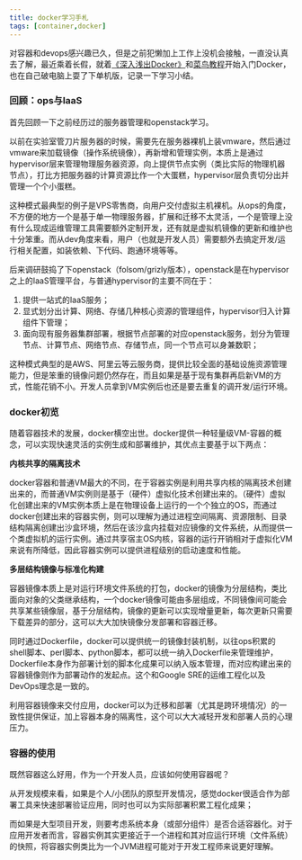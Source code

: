 ```yaml
---
title: docker学习手札
tags: [container,docker]
---
```


对容器和devops感兴趣已久，但是之前犯懒加上工作上没机会接触，一直没认真去了解，最近乘着长假，就着[《深入浅出Docker》](https://book.douban.com/subject/30486354/)和[菜鸟教程](https://www.runoob.com/docker/docker-tutorial.html)开始入门Docker，也在自己破电脑上耍了下单机版，记录一下学习小结。

<!--more-->

### 回顾：ops与IaaS

首先回顾一下之前经历过的服务器管理和openstack学习。

以前在实验室管刀片服务器的时候，需要先在服务器裸机上装vmware，然后通过vmware来加载镜像（操作系统镜像），再新增和管理实例，本质上是通过hypervisor层来管理物理服务器资源，向上提供节点实例（类比实际的物理机器节点），打比方把服务器的计算资源比作一个大蛋糕，hypervisor层负责切分出并管理一个个小蛋糕。

这种模式最典型的例子是VPS零售商，向用户交付虚拟主机裸机。从ops的角度，不方便的地方一个是基于单一物理服务器，扩展和迁移不太灵活，一个是管理上没有什么现成运维管理工具需要额外定制开发，还有就是虚拟机镜像的更新和维护也十分笨重。而从dev角度来看，用户（也就是开发人员）需要额外去搞定开发/运行相关配置，如装依赖、下代码、跑通环境等等。

后来调研鼓捣了下openstack（folsom/grizly版本），openstack是在hypervisor之上的IaaS管理平台，与普通hypervisor的主要不同在于：

1. 提供一站式的IaaS服务；
2. 显式划分出计算、网络、存储几种核心资源的管理组件，hypervisor归入计算组件下管理；
3. 面向现有服务器集群部署，根据节点部署的对应openstack服务，划分为管理节点、计算节点、网络节点、存储节点，同一个节点可以身兼数职；

这种模式典型的是AWS、阿里云等云服务商，提供比较全面的基础设施资源管理能力，但是笨重的镜像问题仍然存在，而且如果是基于现有集群再启新VM的方式，性能花销不小。开发人员拿到VM实例后也还是要去重复的调开发/运行环境。

### docker初览

随着容器技术的发展，docker横空出世。docker提供一种轻量级VM-容器的概念，可以实现快速灵活的实例生成和部署维护，其优点主要基于以下两点：

**内核共享的隔离技术**

docker容器和普通VM最大的不同，在于容器实例是利用共享内核的隔离技术创建出来的，而普通VM实例则是基于（硬件）虚拟化技术创建出来的。（硬件）虚拟化创建出来的VM实例本质上是在物理设备上运行的一个个独立的OS，而通过docker创建出来的容器实例，则可以理解为通过进程空间隔离、资源限制、目录结构隔离创建出沙盒环境，然后在该沙盒内挂载对应镜像的文件系统，从而提供一个类虚拟机的运行实例。通过共享宿主OS内核，容器的运行开销相对于虚拟化VM来说有所降低，因此容器实例可以提供进程级别的启动速度和性能。

**多层结构镜像与标准化构建**

容器镜像本质上是对运行环境文件系统的打包，docker的镜像为分层结构，类比面向对象的父类继承结构，一个docker镜像可能由多层组成，不同镜像间可能会共享某些镜像层，基于分层结构，镜像的更新可以实现增量更新，每次更新只需要下载差异的部分，这可以大大加快镜像分发部署和容器迁移。

同时通过Dockerfile，docker可以提供统一的镜像封装机制，以往ops积累的shell脚本、perl脚本、python脚本，都可以统一纳入Dockerfile来管理维护，Dockerfile本身作为部署计划的脚本化成果可以纳入版本管理，而对应构建出来的容器镜像则作为部署动作的发起点。这个和Google SRE的运维工程化以及DevOps理念是一致的。

利用容器镜像来交付应用，docker可以为迁移和部署（尤其是跨环境情况）的一致性提供保证，加上容器本身的隔离性，这个可以大大减轻开发和部署人员的心理压力。

### 容器的使用

既然容器这么好用，作为一个开发人员，应该如何使用容器呢？

从开发规模来看，如果是个人/小团队的原型开发情况，感觉docker很适合作为部署工具来快速部署验证应用，同时也可以为实际部署积累工程化成果；

而如果是大型项目开发，则要考虑系统本身（或部分组件）是否合适容器化。对于应用开发者而言，容器实例其实更接近于一个进程和其对应运行环境（文件系统）的快照，将容器实例类比为一个JVM进程可能对于开发工程师来说更好理解。

